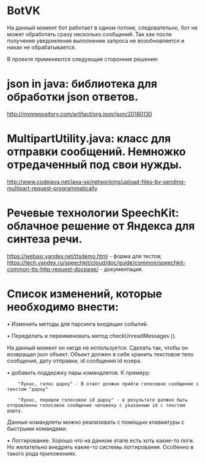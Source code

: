 # BotVK
На данный момент бот работает в одном потоке, следовательно, бот не может обработать сразу несколько сообщений. Так как после получения уведомления выполнение запроса не возобновляется и никак не обрабатывается.

В проекте применяются следующие сторонние решения:
# json in java: библиотека для обработки json ответов.
  http://mvnrepository.com/artifact/org.json/json/20180130
# MultipartUtility.java: класс для отправки сообщений. Немножко отредаченный под свои нужды.
  http://www.codejava.net/java-se/networking/upload-files-by-sending-multipart-request-programmatically
# Речевые технологии SpeechKit: облачное решение от Яндекса для синтеза речи.
  https://webasr.yandex.net/ttsdemo.html - форма для тестов;
  https://tech.yandex.ru/speechkit/cloud/doc/guide/common/speechkit-common-tts-http-request-docpage/ - документация.
  
  
# Список изменений, которые необходимо внести:
•	Изменить методы для парсинга входящих событий. 

• Переделать и переименовать метод checkUnreadMessages ().

  На данный момент он нигде не используется.
  Сделать так, чтобы он возвращал json объект. Объект должен в себе хранить текстовое тело сообщения, дату отправки, id сообщения
  id юзера.

•	добавить поддержку пары командлетов.
  К примеру: 
  
        "Лукас, голос дароу" - В ответ должно прийти голосовое сообщение с текстом "дароу"
        
        "Лукас, перешли голосовое id дароу" - в результате должно быть отправленно голосовое сообщение человеку с указанным id c текстом дароу.
        
 Данные командлеты можно реализовать с помощью клавиатуры с быстрыми командами.

•	Логгирование.
  Хорошо что на данном этапе есть хоть какие-то логи.
  Но желательно внедрять какие-то системы логгирования. Особенно в такого рода приложениях.

